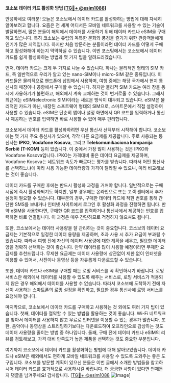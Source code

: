 **코소보 데이터 카드 활성화 방법 [[TG💪+ @esim1088](https://t.me/s/esim1088)]**

안녕하세요 여러분! 오늘은 코소보에서 데이터 카드를 활성화하는 방법에 대해 자세히 알아보려고 합니다. 요즘은 전 세계 어디서든 모바일 네트워크를 사용할 수 있는 기술이 발달하면서, 많은 분들이 해외에서 데이터를 사용하기 위해 데이터 카드나 eSIM을 구매하고 있습니다. 특히 코소보는 유럽의 독특한 문화와 풍경을 즐기기 위한 관광객들에게 인기가 많은 지역입니다. 하지만 처음 방문하는 분들이라면 데이터 카드를 어떻게 구매하고 활성화해야 하는지 막막하실 수 있습니다. 이번 포스팅에서는 코소보에서 데이터 카드를 쉽게 활성화하는 방법과 몇 가지 팁을 알려드리겠습니다.

먼저, 데이터 카드는 크게 두 가지로 나눌 수 있습니다. 하나는 물리적인 형태의 SIM 카드, 즉 일반적으로 우리가 알고 있는 nano-SIM이나 micro-SIM 같은 종류입니다. 이 카드들은 물리적으로 핸드폰에 삽입해서 사용하며, 여행 중에는 해당 국가에서 현지 통신사의 매장이나 공항에서 구매할 수 있습니다. 하지만 물리적 SIM 카드는 여러 장을 동시에 사용하기가 불편하고, 해외에서 계속 교체하는 것이 번거로울 수 있습니다. 그래서 최근에는 eSIM(electronic SIM)이라는 새로운 방식이 대두되고 있습니다. eSIM은 물리적인 카드가 아닌, 내장된 소프트웨어 형태의 SIM으로, 스마트폰에서 직접 설정하여 사용할 수 있습니다. eSIM은 단순히 앱이나 설정 화면에서 QR 코드를 입력하거나 통신사 제공하는 번호를 입력하면 바로 사용할 수 있어 매우 편리합니다.

코소보에서 데이터 카드를 활성화하려면 우선 통신사 선택부터 시작해야 합니다. 코소보에는 몇 가지 주요 통신사가 있으며, 각각 다른 요금제를 제공합니다. 주로 사용되는 통신사는 **IPKO**, **Vodafone Kosova**, 그리고 **Telekomunikaciona kompanija Serbië (T-KOM)** 등이 있습니다. 이 중에서 가장 많이 사용하는 것은 IPKO와 Vodafone Kosova입니다. IPKO는 가격대비 좋은 데이터 요금제를 제공하며, Vodafone Kosova는 네트워크 속도가 빠르다는 평가를 받습니다. 따라서 어떤 통신사를 선택하느냐에 따라 사용 가능한 데이터량과 가격이 달라질 수 있으니, 미리 비교해보는 것이 좋습니다.

데이터 카드를 구매한 후에는 반드시 활성화 과정을 거쳐야 합니다. 일반적으로는 구매 시점에 즉시 활성화되기도 하지만, 일부 경우에는 온라인으로 또는 고객 센터에서 추가 설정이 필요할 수 있습니다. 대부분의 경우, 구매한 데이터 카드에 적힌 번호를 통해 간단한 SMS를 보내거나 인터넷 사이트에서 로그인 후 활성화 과정을 진행하면 됩니다. 만약 eSIM을 사용한다면, 구매한 QR 코드를 입력하거나 통신사에서 제공하는 번호를 입력하면 바로 연결됩니다. 이 과정은 매우 간단하므로 걱정하지 않으셔도 됩니다.

또한, 코소보에서는 데이터 사용량을 잘 관리하는 것이 중요합니다. 코소보의 데이터 요금제는 기본적으로 일정한 데이터 용량을 제공하며, 초과 사용 시 추가 요금이 부과될 수 있습니다. 따라서 여행 전에 자신의 데이터 사용량에 대한 계획을 세우고, 필요한 데이터 양을 정확히 선택하는 것이 좋습니다. 만약 데이터를 많이 사용할 예정이라면 무제한 요금제를 추천드립니다. 무제한 요금제는 데이터 사용량에 상관없이 제한 없이 인터넷을 이용할 수 있어서, 사진이나 동영상 등을 자유롭게 다운로드할 수 있습니다.

또한, 데이터 카드나 eSIM을 구매할 때는 로밍 서비스를 꼭 확인하시기 바랍니다. 로밍 서비스란 해외에서 데이터를 사용할 수 있도록 해주는 서비스로, 로밍 서비스가 적용되지 않은 경우 해외에서 데이터를 사용할 수 없습니다. 따라서 코소보에 도착하기 전에 자신이 사용하는 스마트폰의 로밍 설정을 확인하고, 필요한 경우 통신사에 로밍 서비스를 요청해야 합니다.

마지막으로, 코소보에서 데이터 카드를 구매하고 사용하는 것 외에도 여러 가지 팁이 있습니다. 첫째, 데이터를 절약할 수 있는 방법을 활용하는 것이 좋습니다. Wi-Fi 네트워크를 찾아서 데이터를 사용하지 않고 무료로 인터넷을 이용할 수 있는 경우가 많습니다. 또한, 음악이나 동영상을 스트리밍하기보다는 다운로드하여 오프라인으로 감상하는 것도 데이터 사용량을 줄이는 방법 중 하나입니다. 둘째, 구매 전에 데이터 카드나 eSIM의 리뷰를 검토해보고, 가격 대비 만족도가 높은 제품을 선택하는 것도 중요한 부분입니다.

여기까지 코소보에서 데이터 카드를 활성화하는 방법에 대해 알아보았습니다. 데이터 카드나 eSIM은 해외에서도 편하게 모바일 네트워크를 사용할 수 있도록 도와주는 좋은 도구입니다. 코소보를 방문할 계획이 있으신 분들은 이번 글에서 소개한 방법들을 참고하시어 데이터 카드를 효과적으로 사용하시길 바랍니다. 더 궁금한 사항이 있다면 언제든지 댓글을 남겨주세요! 감사합니다. [[TG💪+ @esim1088](https://t.me/s/esim1088) ![Image](https://i.postimg.cc/Y0z9fWf4/image.png)]